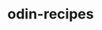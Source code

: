 # odin-recipes 
<!-- Build a basic recipe website, with links 

The skills i will learn are all html basics, such as creating a 
boilerplate, using images, anchoring links, and proper layout-->
